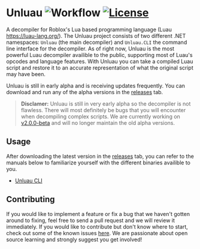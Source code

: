 # Unluau ![Workflow](https://github.com/valencefun/unluau/actions/workflows/dotnet.yml/badge.svg) [![License](https://img.shields.io/badge/License-Apache_2.0-blue.svg)](https://opensource.org/licenses/Apache-2.0)

A decompiler for Roblox's Lua based programming language (Luau https://luau-lang.org/). The Unluau project consists of two different .NET namespaces: ``Unluau`` (the main decompiler) and ``Unluau.CLI`` the command line interface for the decompiler. As of right now, Unluau is the most powerful Luau decompiler availible to the public, supporting most of Luau's opcodes and language features. With Unluau you can take a compiled Luau script and restore it to an accurate representation of what the original script may have been.

Unluau is still in early alpha and is receiving updates frequently. You can download and run any of the alpha versions in the [releases](https://github.com/valencefun/UnluauNET/releases) tab.

> **Disclamer:** Unluau is still in very early alpha so the decompiler is not flawless. There will most definitely be bugs that you will encounter when decompiling complex scripts. We are currently working on [v2.0.0-beta](https://github.com/atrexus/unluau/tree/v2.0.0-beta) and will no longer maintain the old alpha versions.

## Usage
After downloading the latest version in the [releases](https://github.com/valencefun/UnluauNET/releases) tab, you can refer to the manuals below to familiarize yourself with the different binaries availible to you.
* [Unluau CLI](docs/cli.md)

## Contributing
If you would like to implement a feature or fix a bug that we haven't gotten around to fixing, feel free to send a pull request and we will review it immediately. If you would like to contribute but don't know where to start, check out some of the known issues [here](https://github.com/valencefun/unluau/issues). We are passionate about open source learning and strongly suggest you get involved!
